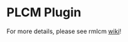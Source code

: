 PLCM Plugin
============


For more details, please see rmlcm [wiki](https://github.com/slide-lig/rmlcm/wiki)!
